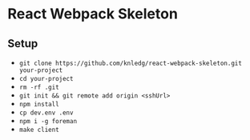# React Webpack Skeleton

## Setup

- `git clone https://github.com/knledg/react-webpack-skeleton.git your-project`
- `cd your-project`
- `rm -rf .git`
- `git init && git remote add origin <sshUrl>`
- `npm install`
- `cp dev.env .env`
- `npm i -g foreman`
- `make client`

